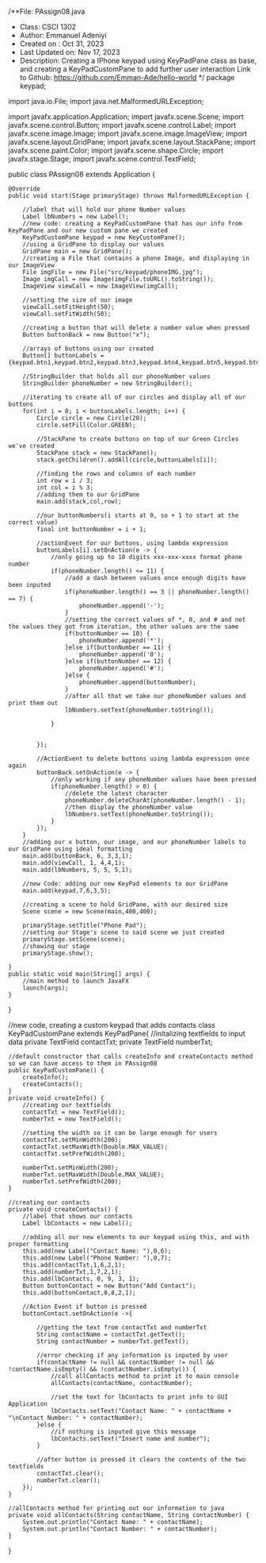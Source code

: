 /**File: PAssign08.java
 * Class: CSCI 1302
 * Author: Emmanuel Adeniyi
 * Created on : Oct 31, 2023
 * Last Updated on: Nov 17, 2023
 * Description: Creating a IPhone keypad using KeyPadPane class as base, and creating a KeyPadCustomPane to add further user interaction
   Link to Github: https://github.com/Emman-Ade/hello-world
 */
package keypad;

import java.io.File;
import java.net.MalformedURLException;

import javafx.application.Application;
import javafx.scene.Scene;
import javafx.scene.control.Button;
import javafx.scene.control.Label;
import javafx.scene.image.Image;
import javafx.scene.image.ImageView;
import javafx.scene.layout.GridPane;
import javafx.scene.layout.StackPane;
import javafx.scene.paint.Color;
import javafx.scene.shape.Circle;
import javafx.stage.Stage;
import javafx.scene.control.TextField;


public class PAssign08 extends Application {

	@Override
	public void start(Stage primaryStage) throws MalformedURLException {

		//label that will hold our phone Number values
		Label lbNumbers = new Label();
		//new code: creating a KeyPadCustomPane that has our info from KeyPadPane and our new custom pane we created
		KeyPadCustomPane keypad = new KeyCustomPane();
		//using a GridPane to display our values
		GridPane main = new GridPane();
		//creating a File that contains a phone Image, and displaying in our ImageView
		File imgFile = new File("src/keypad/phoneIMG.jpg");
		Image imgCall = new Image(imgFile.toURL().toString());
		ImageView viewCall = new ImageView(imgCall);

		//setting the size of our image
		viewCall.setFitHeight(50);
		viewCall.setFitWidth(50);

		//creating a button that will delete a number value when pressed
		Button buttonBack = new Button("x");

		//arrays of buttons using our created 
		Button[] buttonLabels = {keypad.btn1,keypad.btn2,keypad.btn3,keypad.btn4,keypad.btn5,keypad.btn6,keypad.btn7,keypad.btn8,keypad.btn9,keypad.btnAsterisk,keypad.btn0,keypad.btnPound};

		//StringBuilder that holds all our phoneNumber values
		StringBuilder phoneNumber = new StringBuilder();

		//iterating to create all of our circles and display all of our buttons
		for(int i = 0; i < buttonLabels.length; i++) {
			Circle circle = new Circle(20);
			circle.setFill(Color.GREEN);

			//StackPane to create buttons on top of our Green Circles we've created
			StackPane stack = new StackPane();
			stack.getChildren().addAll(circle,buttonLabels[i]);

			//finding the rows and columns of each number
			int row = i / 3;
			int col = i % 3;
			//adding them to our GridPane
			main.add(stack,col,row);

			//our buttonNumbers(i starts at 0, so + 1 to start at the correct value)
			final int buttonNumber = i + 1;

			//actionEvent for our buttons, using lambda expression
			buttonLabels[i].setOnAction(e -> {
				//only going up to 10 digits xxx-xxx-xxxx format phone number
				if(phoneNumber.length() <= 11) {
					//add a dash between values once enough digits have been inputed
					if(phoneNumber.length() == 3 || phoneNumber.length() == 7) {
						phoneNumber.append('-');
					}
					//setting the correct values of *, 0, and # and not the values they got from iteration, the other values are the same
					if(buttonNumber == 10) {
						phoneNumber.append('*');
					}else if(buttonNumber == 11) {
						phoneNumber.append('0');
					}else if(buttonNumber == 12) {
						phoneNumber.append('#');
					}else {
						phoneNumber.append(buttonNumber);
					}
					//after all that we take our phoneNumber values and print them out
					lbNumbers.setText(phoneNumber.toString());

				}


			});

			//ActionEvent to delete buttons using lambda expression once again
			buttonBack.setOnAction(e -> {
				//only working if any phoneNumber values have been pressed
				if(phoneNumber.length() > 0) {
					//delete the latest character
					phoneNumber.deleteCharAt(phoneNumber.length() - 1);
					//then display the phoneNumber value
					lbNumbers.setText(phoneNumber.toString());
				}
			});
		}
		//adding our x button, our image, and our phoneNumber labels to our GridPane using ideal formatting
		main.add(buttonBack, 6, 3,3,1);
		main.add(viewCall, 1, 4,4,1);
		main.add(lbNumbers, 5, 5, 5,1);
  
  		//new Code: adding our new KeyPad elements to our GridPane
  		main.add(keypad,7,6,3,5);

		//creating a scene to hold GridPane, with our desired size
		Scene scene = new Scene(main,400,400);

		primaryStage.setTitle("Phone Pad");
		//setting our Stage's scene to said scene we just created
		primaryStage.setScene(scene);
		//showing our stage
		primaryStage.show();

	}
	public static void main(String[] args) {
		//main method to launch JavaFX
		launch(args);
	}
}

//new code, creating a custom keypad that adds contacts
class KeyPadCustomPane extends KeyPadPane{
	//initalizing textfields to input data
	private TextField contactTxt;
	private TextField numberTxt;

	//default constructor that calls createInfo and createContacts method so we can have access to them in PAssign08
	public KeyPadCustomPane() {
		createInfo();
		createContacts();
	}
	private void createInfo() {
		//creating our textfields
		contactTxt = new TextField();
		numberTxt = new TextField();

		//setting the width so it can be large enough for users
		contactTxt.setMinWidth(200);
		contactTxt.setMaxWidth(Double.MAX_VALUE);
		contactTxt.setPrefWidth(200);

		numberTxt.setMinWidth(200);
		numberTxt.setMaxWidth(Double.MAX_VALUE);
		numberTxt.setPrefWidth(200);
	}

	//creating our contacts
	private void createContacts() {
		//label that shows our contacts
		Label lbContacts = new Label();

		//adding all our new elements to our keypad using this, and with proper formatting
		this.add(new Label("Contact Name: "),0,6);
		this.add(new Label("Phone Number: "),0,7);
		this.add(contactTxt,1,6,2,1);
		this.add(numberTxt,1,7,2,1);
		this.add(lbContacts, 0, 9, 3, 1);
		Button buttonContact = new Button("Add Contact");
		this.add(buttonContact,0,8,2,1);

		//Action Event if button is pressed
		buttonContact.setOnAction(e ->{

			//getting the text from contactTxt and numberTxt
			String contactName = contactTxt.getText();
			String contactNumber = numberTxt.getText();

			//error checking if any information is inputed by user
			if(contactName != null && contactNumber != null && !contactName.isEmpty() && !contactNumber.isEmpty()) {
				//call allContacts method to print it to main console
				allContacts(contactName, contactNumber);

				//set the text for lbContacts to print info to GUI Application
				lbContacts.setText("Contact Name: " + contactName + "\nContact Number: " + contactNumber);
			}else {
				//if nothing is inputed give this message
				lbContacts.setText("Insert name and number");
			}

			//after button is pressed it clears the contents of the two textfields
			contactTxt.clear();
			numberTxt.clear();
		});
	}

	//allContacts method for printing out our information to java
	private void allContacts(String contactName, String contactNumber) {
		System.out.println("Contact Name: " + contactName);
		System.out.println("Contact Number: " + contactNumber);
	}


}

